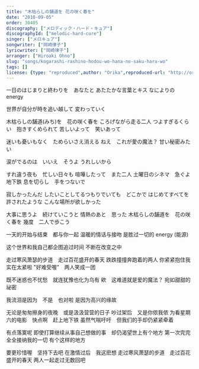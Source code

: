 ```yaml
---
title: "木枯らしの舗道を 花の咲く春を"
date: "2010-09-05"
order: 30405
discography: ["メロディック・ハード・キュア"]
discographyId: ["melodic-hard-cure"]
singer: ["メロキュア"]
songwriter: ["岡崎律子"]
lyricwriter: ["岡崎律子"]
arranger: ["Hiroaki Ohno"]
slug: "songs/kogarashi-rashino-hodou-wo-hana-no-saku-haru-wo"
tags: []
license: {type: "reproduced",author: "Orika",reproduced-url: "http://orikamushi.myweb.hinet.net/",reproduced-website: "織歌蟲網站"}
---
```


一日のはじまりと終わりを　あなたと 
あたたかな言葉とキス 
なによりの energy 

世界が自分が時を追い越して 
変わっていく 

木枯らしの舗道(みち)を　花の咲く春を 
ころげながら走る二人 
つよすぎるくらい　抱きすくめられて 
苦しいよって　笑いあって 

迷いも憂いもなく　ためらいさえ消える 
ねえ　これが愛の魔法？ 
甘い秘密みたい 

涙がでるのは　いいえ　そうよ 
うれしいから 

すれ違う夜も　忙しい日々も 
喧嘩したって　また二人 
土曜日のシネマ　急ぐよ地下鉄 
息を切らし　手をつないで 

寂しかったんだ 
したいことしてるつもりでいても　どこかで 
はじめてすべてを許されたような 
こんな場所が欲しかった 

大事に思うよ　続けていこうと 
情熱のあと　思った 
木枯らしの舗道を　花の咲く春を 
幾度　二人で歩こう

一天的开始与结束　都与你一起
温暖的情话与接吻
是胜过一切的 energy (能源)

这个世界和我自己都企图追过时间
不断在改变之中

走过寒风萧瑟的步道　走过百花盛开的春天
跌跌撞撞奔跑着的两人
你紧紧抱住我　实在太紧啦
"好难受喔"　两人笑成一团

既不迷惑也不忧愁　就连犹豫也化为乌有
欸　这难道就是爱的魔法？ 
宛如甜甜的祕密

我流泪是因为　不是　也对啦
是因为高兴的缘故

无论是匆匆擦身的夜晚　或是汲汲营营的日子
吵过架后　又是你侬我侬
为看星期六的电影　快点啊　赶上地下铁
虽然气喘吁吁　但我们的手却仍紧紧牵着

有点落寞呢
即使打算继续从事自己想做的事　却仍渴望世上有个地方
第一次完完全全接纳我的一切
有个这样的地方

要更珍惜喔　坚持下去吧
在激情过后　我这麽想
走过寒风萧瑟的步道　走过百花盛开的春天
两人一起走过无数回吧
